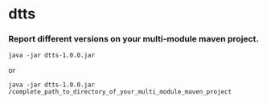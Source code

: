 dtts
====

### Report different versions on your multi-module maven project.

```shell
java -jar dtts-1.0.0.jar 
```

or
 
```shell
java -jar dtts-1.0.0.jar /complete_path_to_directory_of_your_multi_module_maven_project
```

